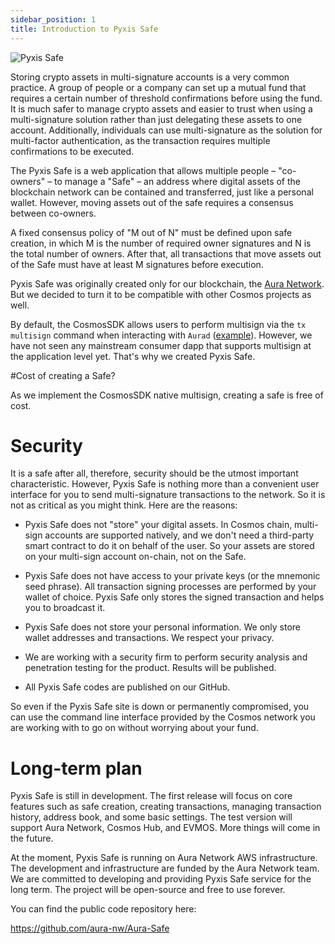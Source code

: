 ```yaml
---
sidebar_position: 1
title: Introduction to Pyxis Safe
---
```


![Pyxis Safe](/img/pyxis-safe/logo.png)

Storing crypto assets in multi-signature accounts is a very common practice. A group of people or a company can set up a mutual fund that requires a certain number of threshold confirmations before using the fund. It is much safer to manage crypto assets and easier to trust when using a multi-signature solution rather than just delegating these assets to one account. Additionally, individuals can use multi-signature as the solution for multi-factor authentication, as the transaction requires multiple confirmations to be executed. 

The Pyxis Safe is a web application that allows multiple people – "co-owners" – to manage a "Safe" – an address where digital assets of the blockchain network can be contained and transferred, just like a personal wallet. However, moving assets out of the safe requires a consensus between co-owners.

A fixed consensus policy of "M out of N" must be defined upon safe creation, in which M is the number of required owner signatures and N is the total number of owners. After that, all transactions that move assets out of the Safe must have at least M signatures before execution.

Pyxis Safe was originally created only for our blockchain, the [Aura Network](https://aura.network/). But we decided to turn it to be compatible with other Cosmos projects as well.

By default, the CosmosSDK allows users to perform multisign via the `tx multisign` command when interacting with `Aurad` ([example](https://docs.cosmos.network/master/run-node/txs.html#signing-with-multiple-signers)). However, we have not seen any mainstream consumer dapp that supports multisign at the application level yet. That's why we created Pyxis Safe.

#Cost of creating a Safe?

As we implement the CosmosSDK native multisign, creating a safe is free of cost.

# Security
It is a safe after all, therefore, security should be the utmost important characteristic. However, Pyxis Safe is nothing more than a convenient user interface for you to send multi-signature transactions to the network. So it is not as critical as you might think. Here are the reasons:

- Pyxis Safe does not "store" your digital assets. In Cosmos chain, multi-sign accounts are supported natively, and we don't need a third-party smart contract to do it on behalf of the user. So your assets are stored on your multi-sign account on-chain, not on the Safe.

- Pyxis Safe does not have access to your private keys (or the mnemonic seed phrase). All transaction signing processes are performed by your wallet of choice. Pyxis Safe only stores the signed transaction and helps you to broadcast it.

- Pyxis Safe does not store your personal information. We only store wallet addresses and transactions. We respect your privacy.

- We are working with a security firm to perform security analysis and penetration testing for the product. Results will be published.

- All Pyxis Safe codes are published on our GitHub.

So even if the Pyxis Safe site is down or permanently compromised, you can use the command line interface provided by the Cosmos network you are working with to go on without worrying about your fund.

# Long-term plan

Pyxis Safe is still in development. The first release will focus on core features such as safe creation, creating transactions, managing transaction history, address book, and some basic settings.
The test version will support Aura Network, Cosmos Hub, and EVMOS. More things will come in the future.

At the moment, Pyxis Safe is running on Aura Network AWS infrastructure. The development and infrastructure are funded by the Aura Network team. We are committed to developing and providing Pyxis Safe service for the long term. The project will be open-source and free to use forever.

You can find the public code repository here:

https://github.com/aura-nw/Aura-Safe

